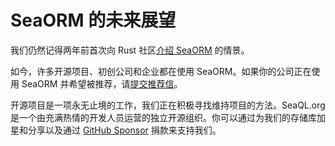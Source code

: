 # SeaORM 的未来展望

我们仍然记得两年前首次向 Rust 社区[介绍 SeaORM](https://www.sea-ql.org/blog/2021-09-20-introducing-sea-orm/) 的情景。

如今，许多开源项目、初创公司和企业都在使用 SeaORM。如果你的公司正在使用 SeaORM 并希望被推荐，请[提交推荐信](https://forms.office.com/r/YbeqfTAgkJ)。

开源项目是一项永无止境的工作，我们正在积极寻找维持项目的方法。SeaQL.org 是一个由充满热情的开发人员运营的独立开源组织。你可以通过为我们的存储库加星和分享以及通过 [GitHub Sponsor](https://github.com/sponsors/SeaQL) 捐款来支持我们。